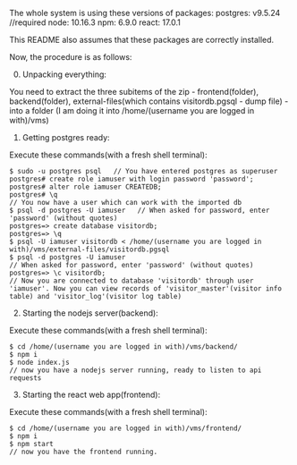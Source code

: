The whole system is using these versions of packages:
postgres: v9.5.24  //required
node: 10.16.3
npm: 6.9.0
react: 17.0.1

This README also assumes that these packages are correctly installed.

Now, the procedure is as follows:

0. Unpacking everything:

You need to extract the three subitems of the zip - frontend(folder), backend(folder), external-files(which contains visitordb.pgsql - dump file) - into a folder (I am doing it into /home/(username you are logged in with)/vms)

1. Getting postgres ready:

Execute these commands(with a fresh shell terminal):

```
$ sudo -u postgres psql   // You have entered postgres as superuser
postgres# create role iamuser with login password 'password';
postgres# alter role iamuser CREATEDB;
postgres# \q
// You now have a user which can work with the imported db
$ psql -d postgres -U iamuser   // When asked for password, enter 'password' (without quotes)
postgres=> create database visitordb;
postgres=> \q
$ psql -U iamuser visitordb < /home/(username you are logged in with)/vms/external-files/visitordb.pgsql
$ psql -d postgres -U iamuser
// When asked for password, enter 'password' (without quotes)
postgres=> \c visitordb;
// Now you are connected to database 'visitordb' through user 'iamuser'. Now you can view records of 'visitor_master'(visitor info table) and 'visitor_log'(visitor log table)
```

2. Starting the nodejs server(backend):

Execute these commands(with a fresh shell terminal):

```
$ cd /home/(username you are logged in with)/vms/backend/
$ npm i
$ node index.js
// now you have a nodejs server running, ready to listen to api requests
```

3. Starting the react web app(frontend):

Execute these commands(with a fresh shell terminal):

```
$ cd /home/(username you are logged in with)/vms/frontend/
$ npm i
$ npm start
// now you have the frontend running.
```
